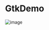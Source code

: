 # GtkDemo

![image](https://user-images.githubusercontent.com/7091194/162745018-6d65d873-f4a3-4db8-be71-9fd766013d25.png)

